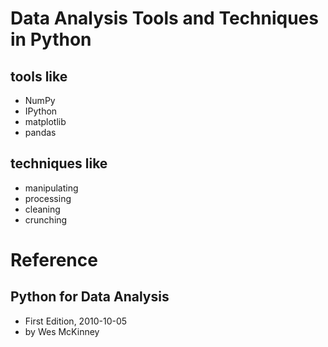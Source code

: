 # Data Analysis Tools and Techniques in Python
## tools like
- NumPy
- IPython
- matplotlib
- pandas
## techniques like
- manipulating
- processing
- cleaning
- crunching

# Reference
## Python for Data Analysis
- First Edition, 2010-10-05
- by Wes McKinney
